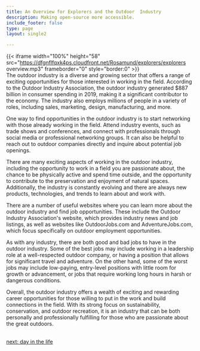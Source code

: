 ```yaml
---
title: An Overview for Explorers and the Outdoor  Industry
description: Making open-source more accessible.
include_footer: false
type: page
layout: single2

---
```


{{< iframe width="100%" height="58" src="https://dfgnflfqxk4ps.cloudfront.net/Rosamund/explorers/explorers overview.mp3" frameborder="0" style="border:0" >}}<br>
The outdoor industry is a diverse and growing sector that offers a range of exciting opportunities for those interested in working in the field. According to the Outdoor Industry Association, the outdoor industry generated $887 billion in consumer spending in 2019, making it a significant contributor to the economy. The industry also employs millions of people in a variety of roles, including sales, marketing, design, manufacturing, and more.

One way to find opportunities in the outdoor industry is to start networking with those already working in the field. Attend industry events, such as trade shows and conferences, and connect with professionals through social media or professional networking groups. It can also be helpful to reach out to outdoor companies directly and inquire about potential job openings.

There are many exciting aspects of working in the outdoor industry, including the opportunity to work in a field you are passionate about, the chance to be physically active and spend time outside, and the opportunity to contribute to the preservation and enjoyment of natural spaces. Additionally, the industry is constantly evolving and there are always new products, technologies, and trends to learn about and work with.

There are a number of useful websites where you can learn more about the outdoor industry and find job opportunities. These include the Outdoor Industry Association's website, which provides industry news and job listings, as well as websites like OutdoorJobs.com and AdventureJobs.com, which focus specifically on outdoor employment opportunities.

As with any industry, there are both good and bad jobs to have in the outdoor industry. Some of the best jobs may include working in a leadership role at a well-respected outdoor company, or having a position that allows for significant travel and adventure. On the other hand, some of the worst jobs may include low-paying, entry-level positions with little room for growth or advancement, or jobs that require working long hours in harsh or dangerous conditions.

Overall, the outdoor industry offers a wealth of exciting and rewarding career opportunities for those willing to put in the work and build connections in the field. With its strong focus on sustainability, conservation, and outdoor recreation, it is an industry that can be both personally and professionally fulfilling for those who are passionate about the great outdoors.

<br>
<a href="https://insights.workdojos.com/explorers/day-in-the-life">next: day in the life</a>
</p>